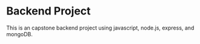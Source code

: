 # Backend Project

This is an capstone backend project using javascript, node.js, express, and mongoDB.

